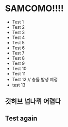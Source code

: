 # SAMCOMO!!!!

- Test 1
- Test 2
- Test 3
- Test 4
- Test 5
- Test 6
- Test 7
- Test 8
- Test 9
- Test 10
- Test 11
- Test 12 // 충돌 발생 예정
- test 13

## 깃허브 넘나뤼 어렵다

## Test again
